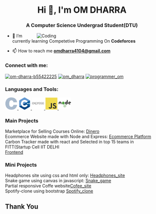 <h1 align="center">Hi 👋, I'm OM DHARRA</h1>
<h3 align="center">A Computer Science Undergrad Student(DTU)</h3>
<img align="right" alt="Coding" width="400" src="https://devtechnosys.com/insights/wp-content/uploads/2020/10/web-development.gif">

- 🌱 I’m currently learning Competetive Programming On **Codeforces**

- 📫 How to reach me **omdharra4104@gmail.com**

<h3 align="left">Connect with me:</h3>
<p align="left">
<a href="https://linkedin.com/in/om-dharra-b55422225" target="blank"><img align="center" src="https://raw.githubusercontent.com/rahuldkjain/github-profile-readme-generator/master/src/images/icons/Social/linked-in-alt.svg" alt="om-dharra-b55422225" height="30" width="40" /></a>
<a href="https://instagram.com/om_dharra" target="blank"><img align="center" src="https://raw.githubusercontent.com/rahuldkjain/github-profile-readme-generator/master/src/images/icons/Social/instagram.svg" alt="om_dharra" height="30" width="40" /></a>
<a href="https://www.leetcode.com/programmer_om" target="blank"><img align="center" src="https://raw.githubusercontent.com/rahuldkjain/github-profile-readme-generator/master/src/images/icons/Social/leet-code.svg" alt="programmer_om" height="30" width="40" /></a>
</p>

<h3 align="left">Languages and Tools:</h3>
<p align="left"> <a href="https://www.cprogramming.com/" target="_blank" rel="noreferrer"> <img src="https://raw.githubusercontent.com/devicons/devicon/master/icons/c/c-original.svg" alt="c" width="40" height="40"/> </a> <a href="https://www.w3schools.com/cpp/" target="_blank" rel="noreferrer"> <img src="https://raw.githubusercontent.com/devicons/devicon/master/icons/cplusplus/cplusplus-original.svg" alt="cplusplus" width="40" height="40"/> </a> <a href="https://expressjs.com" target="_blank" rel="noreferrer"> <img src="https://raw.githubusercontent.com/devicons/devicon/master/icons/express/express-original-wordmark.svg" alt="express" width="40" height="40"/> </a> <a href="https://developer.mozilla.org/en-US/docs/Web/JavaScript" target="_blank" rel="noreferrer"> <img src="https://raw.githubusercontent.com/devicons/devicon/master/icons/javascript/javascript-original.svg" alt="javascript" width="40" height="40"/> </a> <a href="https://nodejs.org" target="_blank" rel="noreferrer"> <img src="https://raw.githubusercontent.com/devicons/devicon/master/icons/nodejs/nodejs-original-wordmark.svg" alt="nodejs" width="40" height="40"/> </a> </p>
<h3>Main Projects </h3>
<div>Marketplace for Selling Courses Online: <a href="https://e-commerce-marketplace-seven.vercel.app/">Dinero</a> </div>
<div>Ecommerce Website made with Node and Express: <a href="https://final-ecommerce-om.onrender.com/login">Ecommerce Platform</a></div>
<div>Carbon Tracker made with react and Selected in top 15 teams in FITT(Startup Cell IIT DELHI</div>
<div><a href="https://deploycarbontracker.onrender.com/login">Frontend</a></div>
<h3>Mini Projects</h3>
<div>Headphones site using css and html only: <a href="http://om-headphones-website.netlify.app">Headphones_site</a></div>
<div>Snake game using canvas in javascript: <a href="https://magical-crumble-a0739a.netlify.app">Snake_game</a></div>
<div>Partial responsive Coffe website<a href="http://partial-responsive-coffee.netlify.app">Cofee_site</a></div>
<div>Spotify-clone using bootstrap <a href="https://spotifyclonend.netlify.app/">Spotify_clone</a></div>

<h2>Thank You</h2>
